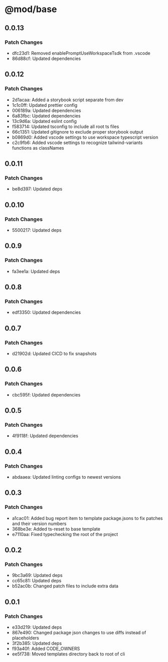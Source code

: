 # @mod/base

## 0.0.13

### Patch Changes

- dfc23d1: Removed enablePromptUseWorkspaceTsdk from .vscode
- 86d88cf: Updated dependencies

## 0.0.12

### Patch Changes

- 2d1acaa: Added a storybook script separate from dev
- 1c1c0ff: Updated prettier config
- 006189a: Updated dependencies
- 6a83fbc: Updated dependencies
- 13c9d6a: Updated eslint config
- f583714: Updated tsconfig to include all root ts files
- 66c1351: Updated gitignore to exclude proper storybook output
- b0869d0: Added vscode settings to use workspace typescript version
- c2c9fb6: Added vscode settings to recognize tailwind-variants functions as classNames

## 0.0.11

### Patch Changes

- be8d397: Updated deps

## 0.0.10

### Patch Changes

- 5500217: Updated deps

## 0.0.9

### Patch Changes

- fa3ee1a: Updated deps

## 0.0.8

### Patch Changes

- edf3350: Updated dependencies

## 0.0.7

### Patch Changes

- d21902d: Updated CICD to fix snapshots

## 0.0.6

### Patch Changes

- cbc595f: Updated dependencies

## 0.0.5

### Patch Changes

- 4f9118f: Updated dependencies

## 0.0.4

### Patch Changes

- abdaaea: Updated linting configs to newest versions

## 0.0.3

### Patch Changes

- a1cac01: Added bug report item to template package.jsons to fix patches and their version numbers
- 368be3e: Added ts-reset to base template
- e7110aa: Fixed typechecking the root of the project

## 0.0.2

### Patch Changes

- 9bc3a69: Updated deps
- cc65c81: Updated deps
- b52ac0b: Changed patch files to include extra data

## 0.0.1

### Patch Changes

- e33d219: Updated deps
- 867e490: Changed package json changes to use diffs instead of placeholders
- 3f2b385: Updated deps
- f93a40f: Added CODE_OWNERS
- ee5f738: Moved templates directory back to root of cli

